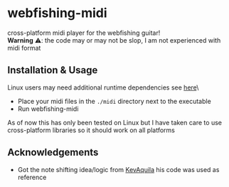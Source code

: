 # webfishing-midi
cross-platform midi player for the webfishing guitar!\
**Warning** ⚠️: the code may or may not be slop, I am not experienced with midi format

## Installation & Usage
Linux users may need additional runtime dependencies see [here](https://github.com/enigo-rs/enigo?tab=readme-ov-file#runtime-dependencies)\
- Place your midi files in the `./midi` directory next to the executable
- Run webfishing-midi

As of now this has only been tested on Linux but I have taken care to use cross-platform libraries so it should work on all platforms

## Acknowledgements
- Got the note shifting idea/logic from [KevAquila](https://github.com/KevAquila/WEBFISHING-Guitar-Player) his code was used as reference
